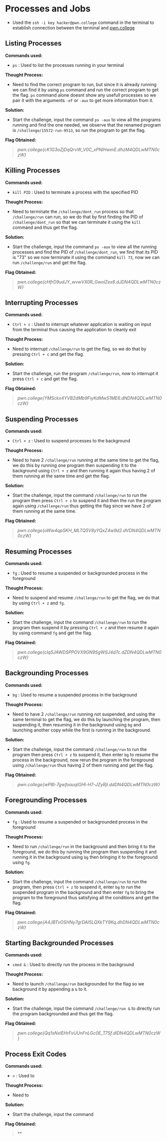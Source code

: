 # Processes and Jobs
- Used the `ssh -i key hacker@pwn.college` command in the terminal to establish connection between the terminal and [pwn.college](https://pwn.college/)

## Listing Processes
**Commands used:**
- `ps`  : Used to list the processes running in your terminal   

**Thought Process:**
- Need to find the correct program to run, but since it is already running we can find it by using `ps` command and run the correct program to get the flag. `ps` command alone doesnt show any usefull processes so we pair it with the arguments `-ef` or `-aux` to get more information from it.

**Solution:**
- Start the challenge, input the command `ps -aux` to view all the programs running and find the one needed, we observe that the renamed program is `/challenge/15572-run-9513`, so run the program to get the flag.

**Flag Obtained:**
> *pwn.college{cK1G3oZjDqQrvW_V0C_xPNIHwmE.dhzM4QDLwMTN0czW}*

## Killing Processes
**Commands used:**
- `kill PID`  : Used to terminate a process with the specified PID   

**Thought Process:**
- Need to terminate the `/challenge/dont_run` process so that `/challenge/run` can run, so we do that by first finding the PID of `/challenge/dont_run` so that we can terminate it using the `kill` command and thus get the flag. 

**Solution:**
- Start the challenge, input the command `ps -aux` to view all the running processes and find the PID of `/challenge/dont_run`, we find that its PID is "73" so we now terminate it using the command `kill 73`, now we can run `/challenge/run` and get the flag. 

**Flag Obtained:**
> *pwn.college{cHfrD9udJY_wvwVX0R_GwolZex8.dJDN4QDLwMTN0czW}*

## Interrupting Processes
**Commands used:**
- `Ctrl + c`  : Used to interrupt whatever application is waiting on input from the terminal thus causing the application to cleanly exit  

**Thought Process:**
- Need to interrupt `/challenge/run` to get the flag, so we do that by pressing `Ctrl + c` and get the flag.

**Solution:**
- Start the challenge, run the program `/challenge/run`, now to interrupt it press `Ctrl + c` and get the flag.

**Flag Obtained:**
> *pwn.college{YMSckx4YVB2dMb9FiyKdMwS1ME6.dNDN4QDLwMTN0czW}*

## Suspending Processes
**Commands used:**
- `Ctrl + z`  : Used to suspend processes to the background   

**Thought Process:**
- Need to have 2 `/challenge/run` running at the same time to get the flag, we do this by running one program then suspending it to the background using `Ctrl + z` and then running it again thus having 2 of them running at the same time and get the flag.

**Solution:**
- Start the challenge, input the command `/challenge/run` to run the program then press `Ctrl + z` to suspend it and then the run the program again using `/challenge/run` thus getting the flag since we have 2 of them running at the same time.

**Flag Obtained:**
> *pwn.college{oWw4qpSKH_MLTQ5V8yYQxZ4w9d2.dVDN4QDLwMTN0czW}*

## Resuming Processes
**Commands used:**
- `fg`  : Used to resume a suspended or backgrounded process in the foreground

**Thought Process:**
- Need to suspend and resume `/challenge/run` to get the flag, we do that by using `Ctrl + z` and `fg`.

**Solution:**
- Start the challenge, input the command `/challenge/run` to run the program then suspend it by pressing `Ctrl + z` and then resume it again by using command `fg` and get the flag.

**Flag Obtained:**
> *pwn.college{cIq5JAWDSPPOVX9GN9SgWSJ4d7c.dZDN4QDLwMTN0czW}*

## Backgrounding Processes
**Commands used:**
- `bg`  : Used to resume a suspended process in the background   

**Thought Process:**
- Need to have 2 `/challenge/run` running not suspended, and using the same terminal to get the flag, we do this by launching the program, then suspending it, then resuming it in the background using `bg` and launching another copy while the first is running in the background.

**Solution:**
- Start the challenge, input the command `/challenge/run` to run the program then press `Ctrl + z` to suspend it, then enter `bg` to resume the process in the background, now rerun the program in the foreground using `/challenge/run` thus having 2 of them running and get the flag.

**Flag Obtained:**
> *pwn.college{wP8t-7gwfoauqIGHl-H7-JZyRjI.ddDN4QDLwMTN0czW}*

## Foregrounding Processes
**Commands used:**
- `fg`  : Used to resume a suspended or backgrounded process in the foreground  

**Thought Process:**
- Need to run `/challenge/run` in the background and then bring it to the foreground, we do this by running the program then suspending it and running it in the background using `bg` then bringing it to the foreground using `fg`.

**Solution:**
- Start the challenge, input the command `/challenge/run` to run the program, then press `Ctrl + z` to suspend it, enter `bg` to run the suspended program in the background and then enter `fg` to bring the program to the foreground thus satisfying all the conditions and get the flag.

**Flag Obtained:**
> *pwn.college{A4JBTvOSHNy7grDAl5LQXkTY9Kq.dhDN4QDLwMTN0czW}*

## Starting Backgrounded Processes
**Commands used:**
- `cmnd &`  : Used to directly run the process in the background  

**Thought Process:**
- Need to launch `/challenge/run` backgrounded for the flag so we background it by appending a `&` to it.

**Solution:**
- Start the challenge, input the command `/challenge/run &` to directly run the program backgrounded and thus get the flag.

**Flag Obtained:**
> *pwn.college{Qq1sNxlEHrFvUUnFnLGc0E_T7Sf.dlDN4QDLwMTN0czW}*

## Process Exit Codes
**Commands used:**
- `>`  : Used to   

**Thought Process:**
- Need to

**Solution:**
- Start the challenge, input the command

**Flag Obtained:**
> **
